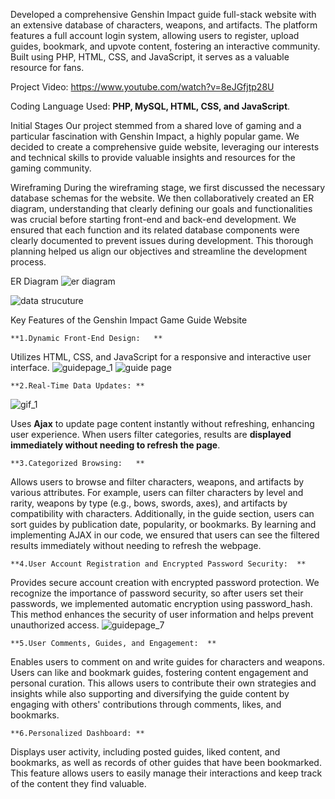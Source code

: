 Developed a comprehensive Genshin Impact guide full-stack website with an extensive database of characters, weapons, and artifacts. The platform features a full account login system, allowing users to register, upload guides, bookmark, and upvote content, fostering an interactive community. Built using PHP, HTML, CSS, and JavaScript, it serves as a valuable resource for fans.

Project Video: https://www.youtube.com/watch?v=8eJGfjtp28U

Coding Language Used: **PHP, MySQL, HTML, CSS, and JavaScript**.

Initial Stages
Our project stemmed from a shared love of gaming and a particular fascination with Genshin Impact, a highly popular game. We decided to create a comprehensive guide website, leveraging our interests and technical skills to provide valuable insights and resources for the gaming community.

Wireframing
During the wireframing stage, we first discussed the necessary database schemas for the website. We then collaboratively created an ER diagram, understanding that clearly defining our goals and functionalities was crucial before starting front-end and back-end development. We ensured that each function and its related database components were clearly documented to prevent issues during development. This thorough planning helped us align our objectives and streamline the development process.

ER Diagram
![er diagram](https://github.com/user-attachments/assets/766655a5-6d4f-457d-bb58-c27ac424e983)

![data strucuture](https://github.com/user-attachments/assets/cef3c265-62fa-4848-b02d-7fdef885f4fb)

Key Features of the Genshin Impact Game Guide Website

	**1.Dynamic Front-End Design:	**

Utilizes HTML, CSS, and JavaScript for a responsive and interactive user interface.
![guidepage_1](https://github.com/user-attachments/assets/eabf4025-5bfd-4c6a-9139-aaa144080912)           ![guide page](https://github.com/user-attachments/assets/c2d9743e-055a-4fb7-9fd2-7a954305fa74)


	**2.Real-Time Data Updates:	**

![gif_1](https://github.com/user-attachments/assets/00431ca4-a455-4d56-9b65-48d5e41d3992)

Uses **Ajax** to update page content instantly without refreshing, enhancing user experience. When users filter categories, results are **displayed immediately without needing to refresh the page**.

	**3.Categorized Browsing:	**

Allows users to browse and filter characters, weapons, and artifacts by various attributes. For example, users can filter characters by level and rarity, weapons by type (e.g., bows, swords, axes), and artifacts by compatibility with characters. Additionally, in the guide section, users can sort guides by publication date, popularity, or bookmarks. By learning and implementing AJAX in our code, we ensured that users can see the filtered results immediately without needing to refresh the webpage.

	**4.User Account Registration and Encrypted Password Security:	**

Provides secure account creation with encrypted password protection. We recognize the importance of password security, so after users set their passwords, we implemented automatic encryption using password_hash. This method enhances the security of user information and helps prevent unauthorized access.
![guidepage_7](https://github.com/user-attachments/assets/bc68eea3-3f79-4221-b4a9-f226f5667678)

	**5.User Comments, Guides, and Engagement:	**

Enables users to comment on and write guides for characters and weapons. Users can like and bookmark guides, fostering content engagement and personal curation. This allows users to contribute their own strategies and insights while also supporting and diversifying the guide content by engaging with others' contributions through comments, likes, and bookmarks.

	**6.Personalized Dashboard:	**
Displays user activity, including posted guides, liked content, and bookmarks, as well as records of other guides that have been bookmarked. This feature allows users to easily manage their interactions and keep track of the content they find valuable.

